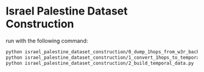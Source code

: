 # Israel Palestine Dataset Construction

run with the following command:

```bash
python israel_palestine_dataset_construction/0_dump_1hops_from_w3r_backend.py # require a W3R api key
python israel_palestine_dataset_construction/1_convert_1hops_to_temporal_data.py
python israel_palestine_dataset_construction/2_build_temporal_data.py
```
